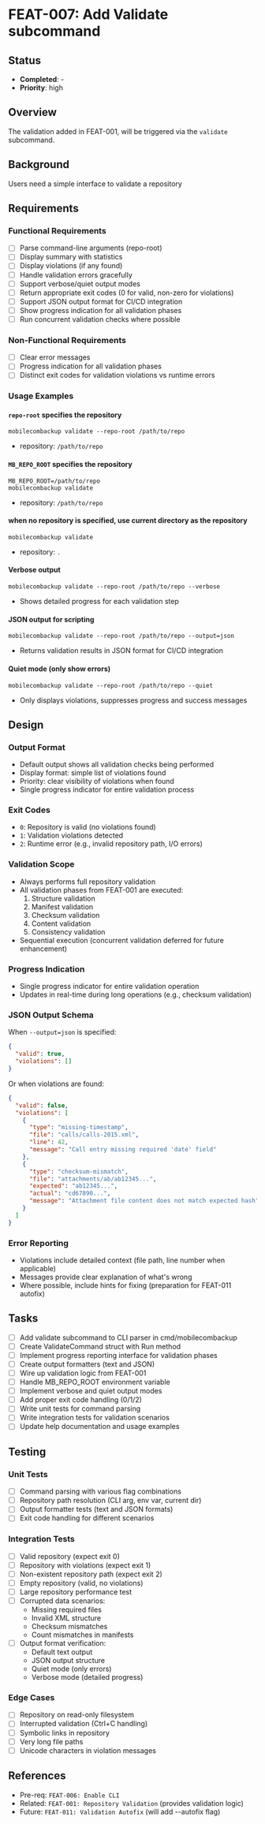 # FEAT-007: Add Validate subcommand

## Status
- **Completed**: -
- **Priority**: high

## Overview
The validation added in FEAT-001, will be triggered via the `validate` subcommand.

## Background
Users need a simple interface to validate a repository

## Requirements
### Functional Requirements
- [ ] Parse command-line arguments (repo-root)
- [ ] Display summary with statistics
- [ ] Display violations (if any found)
- [ ] Handle validation errors gracefully
- [ ] Support verbose/quiet output modes
- [ ] Return appropriate exit codes (0 for valid, non-zero for violations)
- [ ] Support JSON output format for CI/CD integration
- [ ] Show progress indication for all validation phases
- [ ] Run concurrent validation checks where possible

### Non-Functional Requirements
- [ ] Clear error messages
- [ ] Progress indication for all validation phases
- [ ] Distinct exit codes for validation violations vs runtime errors

### Usage Examples

#### `repo-root` specifies the repository

```
mobilecombackup validate --repo-root /path/to/repo
```
- repository: `/path/to/repo`

#### `MB_REPO_ROOT` specifies the repository

```
MB_REPO_ROOT=/path/to/repo
mobilecombackup validate
```
- repository: `/path/to/repo`

#### when no repository is specified, use current directory as the repository

```
mobilecombackup validate
```
- repository: `.`

#### Verbose output

```
mobilecombackup validate --repo-root /path/to/repo --verbose
```
- Shows detailed progress for each validation step

#### JSON output for scripting

```
mobilecombackup validate --repo-root /path/to/repo --output=json
```
- Returns validation results in JSON format for CI/CD integration

#### Quiet mode (only show errors)

```
mobilecombackup validate --repo-root /path/to/repo --quiet
```
- Only displays violations, suppresses progress and success messages

## Design

### Output Format
- Default output shows all validation checks being performed
- Display format: simple list of violations found
- Priority: clear visibility of violations when found
- Single progress indicator for entire validation process

### Exit Codes
- `0`: Repository is valid (no violations found)
- `1`: Validation violations detected
- `2`: Runtime error (e.g., invalid repository path, I/O errors)

### Validation Scope
- Always performs full repository validation
- All validation phases from FEAT-001 are executed:
  1. Structure validation
  2. Manifest validation
  3. Checksum validation
  4. Content validation
  5. Consistency validation
- Sequential execution (concurrent validation deferred for future enhancement)

### Progress Indication
- Single progress indicator for entire validation operation
- Updates in real-time during long operations (e.g., checksum validation)

### JSON Output Schema
When `--output=json` is specified:
```json
{
  "valid": true,
  "violations": []
}
```

Or when violations are found:
```json
{
  "valid": false,
  "violations": [
    {
      "type": "missing-timestamp",
      "file": "calls/calls-2015.xml",
      "line": 42,
      "message": "Call entry missing required 'date' field"
    },
    {
      "type": "checksum-mismatch",
      "file": "attachments/ab/ab12345...",
      "expected": "ab12345...",
      "actual": "cd67890...",
      "message": "Attachment file content does not match expected hash"
    }
  ]
}
```

### Error Reporting
- Violations include detailed context (file path, line number when applicable)
- Messages provide clear explanation of what's wrong
- Where possible, include hints for fixing (preparation for FEAT-011 autofix)

## Tasks
- [ ] Add validate subcommand to CLI parser in cmd/mobilecombackup
- [ ] Create ValidateCommand struct with Run method
- [ ] Implement progress reporting interface for validation phases
- [ ] Create output formatters (text and JSON)
- [ ] Wire up validation logic from FEAT-001
- [ ] Handle MB_REPO_ROOT environment variable
- [ ] Implement verbose and quiet output modes
- [ ] Add proper exit code handling (0/1/2)
- [ ] Write unit tests for command parsing
- [ ] Write integration tests for validation scenarios
- [ ] Update help documentation and usage examples

## Testing

### Unit Tests
- [ ] Command parsing with various flag combinations
- [ ] Repository path resolution (CLI arg, env var, current dir)
- [ ] Output formatter tests (text and JSON formats)
- [ ] Exit code handling for different scenarios

### Integration Tests
- [ ] Valid repository (expect exit 0)
- [ ] Repository with violations (expect exit 1)
- [ ] Non-existent repository path (expect exit 2)
- [ ] Empty repository (valid, no violations)
- [ ] Large repository performance test
- [ ] Corrupted data scenarios:
  - Missing required files
  - Invalid XML structure
  - Checksum mismatches
  - Count mismatches in manifests
- [ ] Output format verification:
  - Default text output
  - JSON output structure
  - Quiet mode (only errors)
  - Verbose mode (detailed progress)

### Edge Cases
- [ ] Repository on read-only filesystem
- [ ] Interrupted validation (Ctrl+C handling)
- [ ] Symbolic links in repository
- [ ] Very long file paths
- [ ] Unicode characters in violation messages

## References
- Pre-req: `FEAT-006: Enable CLI`
- Related: `FEAT-001: Repository Validation` (provides validation logic)
- Future: `FEAT-011: Validation Autofix` (will add --autofix flag)

